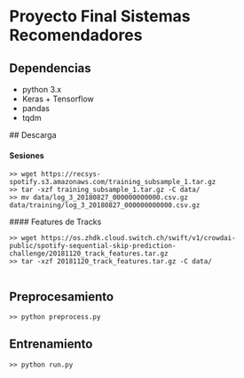 # Proyecto Final Sistemas Recomendadores

## Dependencias
- python 3.x
- Keras + Tensorflow
- pandas
- tqdm

## Descarga
#### Sesiones
```
>> wget https://recsys-spotify.s3.amazonaws.com/training_subsample_1.tar.gz
>> tar -xzf training_subsample_1.tar.gz -C data/
>> mv data/log_3_20180827_000000000000.csv.gz data/training/log_3_20180827_000000000000.csv.gz
```
#### Features de Tracks
```
>> wget https://os.zhdk.cloud.switch.ch/swift/v1/crowdai-public/spotify-sequential-skip-prediction-challenge/20181120_track_features.tar.gz
>> tar -xzf 20181120_track_features.tar.gz -C data/
  
```
## Preprocesamiento
```
>> python preprocess.py
```

## Entrenamiento
```
>> python run.py
```



